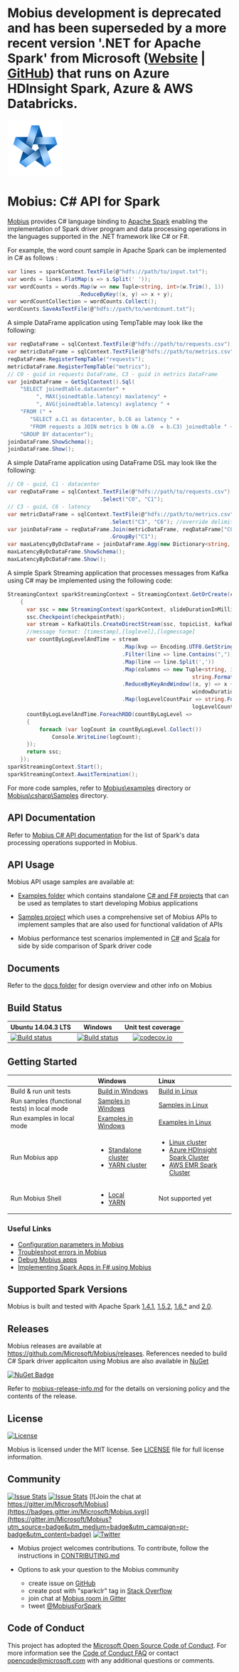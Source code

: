 # Mobius development is deprecated and has been superseded by a more recent version '.NET for Apache Spark' from Microsoft ([Website](https://dot.net/spark) | [GitHub](https://github.com/dotnet/spark)) that runs on Azure HDInsight Spark, Azure & AWS Databricks.

<img src='logo/mobius-star-200.png' width='125px' alt='Mobius logo' />

# Mobius: C# API for Spark

[Mobius](https://github.com/Microsoft/Mobius) provides C# language binding to [Apache Spark](https://spark.apache.org/) enabling the implementation of Spark driver program and data processing operations in the languages supported in the .NET framework like C# or F#.

For example, the word count sample in Apache Spark can be implemented in C# as follows :

```c#
var lines = sparkContext.TextFile(@"hdfs://path/to/input.txt");  
var words = lines.FlatMap(s => s.Split(' '));
var wordCounts = words.Map(w => new Tuple<string, int>(w.Trim(), 1))  
                      .ReduceByKey((x, y) => x + y);  
var wordCountCollection = wordCounts.Collect();  
wordCounts.SaveAsTextFile(@"hdfs://path/to/wordcount.txt");  
```

A simple DataFrame application using TempTable may look like the following:

```c#
var reqDataFrame = sqlContext.TextFile(@"hdfs://path/to/requests.csv");
var metricDataFrame = sqlContext.TextFile(@"hdfs://path/to/metrics.csv");
reqDataFrame.RegisterTempTable("requests");
metricDataFrame.RegisterTempTable("metrics");
// C0 - guid in requests DataFrame, C3 - guid in metrics DataFrame  
var joinDataFrame = GetSqlContext().Sql(  
    "SELECT joinedtable.datacenter" +
         ", MAX(joinedtable.latency) maxlatency" +
         ", AVG(joinedtable.latency) avglatency " +
    "FROM (" +
       "SELECT a.C1 as datacenter, b.C6 as latency " +  
       "FROM requests a JOIN metrics b ON a.C0  = b.C3) joinedtable " +   
    "GROUP BY datacenter");
joinDataFrame.ShowSchema();
joinDataFrame.Show();
```

A simple DataFrame application using DataFrame DSL may look like the following:

```  c#
// C0 - guid, C1 - datacenter
var reqDataFrame = sqlContext.TextFile(@"hdfs://path/to/requests.csv")  
                             .Select("C0", "C1");    
// C3 - guid, C6 - latency   
var metricDataFrame = sqlContext.TextFile(@"hdfs://path/to/metrics.csv", ",", false, true)
                                .Select("C3", "C6"); //override delimiter, hasHeader & inferSchema
var joinDataFrame = reqDataFrame.Join(metricDataFrame, reqDataFrame["C0"] == metricDataFrame["C3"])
                                .GroupBy("C1");
var maxLatencyByDcDataFrame = joinDataFrame.Agg(new Dictionary<string, string> { { "C6", "max" } });
maxLatencyByDcDataFrame.ShowSchema();
maxLatencyByDcDataFrame.Show();
```

A simple Spark Streaming application that processes messages from Kafka using C# may be implemented using the following code:

```  c#
StreamingContext sparkStreamingContext = StreamingContext.GetOrCreate(checkpointPath, () =>
    {
      var ssc = new StreamingContext(sparkContext, slideDurationInMillis);
      ssc.Checkpoint(checkpointPath);
      var stream = KafkaUtils.CreateDirectStream(ssc, topicList, kafkaParams, perTopicPartitionKafkaOffsets);
      //message format: [timestamp],[loglevel],[logmessage]
      var countByLogLevelAndTime = stream
                                    .Map(kvp => Encoding.UTF8.GetString(kvp.Value))
                                    .Filter(line => line.Contains(","))
                                    .Map(line => line.Split(','))
                                    .Map(columns => new Tuple<string, int>(
                                                          string.Format("{0},{1}", columns[0], columns[1]), 1))
                                    .ReduceByKeyAndWindow((x, y) => x + y, (x, y) => x - y,
                                                          windowDurationInSecs, slideDurationInSecs, 3)
                                    .Map(logLevelCountPair => string.Format("{0},{1}",
                                                          logLevelCountPair.Key, logLevelCountPair.Value));
      countByLogLevelAndTime.ForeachRDD(countByLogLevel =>
      {
          foreach (var logCount in countByLogLevel.Collect())
              Console.WriteLine(logCount);
      });
      return ssc;
    });
sparkStreamingContext.Start();
sparkStreamingContext.AwaitTermination();
```
For more code samples, refer to [Mobius\examples](./examples) directory or [Mobius\csharp\Samples](./csharp/Samples) directory.

## API Documentation

Refer to [Mobius C# API documentation](./csharp/Adapter/documentation/Mobius_API_Documentation.md) for the list of Spark's data processing operations supported in Mobius.

## API Usage

Mobius API usage samples are available at:

* [Examples folder](./examples) which contains standalone [C# and F# projects](./notes/running-mobius-app.md#running-mobius-examples-in-local-mode) that can be used as templates to start developing Mobius applications

* [Samples project](./csharp/Samples/Microsoft.Spark.CSharp/) which uses a comprehensive set of Mobius APIs to implement samples that are also used for functional validation of APIs

* Mobius performance test scenarios implemented in [C#](./csharp/Perf/Microsoft.Spark.CSharp) and [Scala](./scala/perf) for side by side comparison of Spark driver code

## Documents

Refer to the [docs folder](docs) for design overview and other info on Mobius

## Build Status

|Ubuntu 14.04.3 LTS |Windows |Unit test coverage |
|-------------------|:------:|:-----------------:|
|[![Build status](https://travis-ci.org/Microsoft/Mobius.svg?branch=master)](https://travis-ci.org/Microsoft/Mobius) |[![Build status](https://ci.appveyor.com/api/projects/status/lflkua81gg0swv6i/branch/master?svg=true)](https://ci.appveyor.com/project/SparkCLR/sparkclr/branch/master) |[![codecov.io](https://codecov.io/github/Microsoft/Mobius/coverage.svg?branch=master)](https://codecov.io/github/Microsoft/Mobius?branch=master)

## Getting Started

| |Windows |Linux |
|---|:------|:----|
|Build & run unit tests |[Build in Windows](notes/windows-instructions.md#building-mobius) |[Build in Linux](notes/linux-instructions.md#building-mobius-in-linux) |
|Run samples (functional tests) in local mode |[Samples in Windows](notes/windows-instructions.md#running-samples) |[Samples in Linux](notes/linux-instructions.md#running-mobius-samples-in-linux) |
|Run examples in local mode |[Examples in Windows](/notes/running-mobius-app.md#running-mobius-examples-in-local-mode) |[Examples in Linux](notes/linux-instructions.md#running-mobius-examples-in-linux) |
|Run Mobius app |<ul><li>[Standalone cluster](notes/running-mobius-app.md#standalone-cluster)</li><li>[YARN cluster](notes/running-mobius-app.md#yarn-cluster)</li></ul> |<ul><li>[Linux cluster](notes/linux-instructions.md#running-mobius-applications-in-linux)</li><li>[Azure HDInsight Spark Cluster](/notes/mobius-in-hdinsight.md)</li><li>[AWS EMR Spark Cluster](/notes/linux-instructions.md#mobius-in-amazon-web-services-emr-spark-cluster)</li> |
|Run Mobius Shell |<ul><li>[Local](notes/mobius-shell.md#run-shell)</li><li>[YARN](notes/mobius-shell.md#run-shell)</li></ul> | Not supported yet |

### Useful Links
* [Configuration parameters in Mobius](./notes/configuration-mobius.md)
* [Troubleshoot errors in Mobius](./notes/troubleshooting-mobius.md)
* [Debug Mobius apps](./notes/running-mobius-app.md#debug-mode)
* [Implementing Spark Apps in F# using Mobius](./notes/spark-fsharp-mobius.md)

## Supported Spark Versions

Mobius is built and tested with Apache Spark [1.4.1](https://github.com/Microsoft/Mobius/tree/branch-1.4), [1.5.2](https://github.com/Microsoft/Mobius/tree/branch-1.5), [1.6.*](https://github.com/Microsoft/Mobius/tree/branch-1.6) and [2.0](https://github.com/Microsoft/Mobius/tree/branch-2.0).

## Releases

Mobius releases are available at https://github.com/Microsoft/Mobius/releases. References needed to build C# Spark driver applicaiton using Mobius are also available in [NuGet](https://www.nuget.org/packages/Microsoft.SparkCLR)

[![NuGet Badge](https://buildstats.info/nuget/Microsoft.SparkCLR)](https://www.nuget.org/packages/Microsoft.SparkCLR)

Refer to [mobius-release-info.md](./notes/mobius-release-info.md) for the details on versioning policy and the contents of the release.

## License

[![License](https://img.shields.io/badge/license-MIT-blue.svg?style=plastic)](https://github.com/Microsoft/Mobius/blob/master/LICENSE)

Mobius is licensed under the MIT license. See [LICENSE](LICENSE) file for full license information.


## Community

[![Issue Stats](http://issuestats.com/github/Microsoft/Mobius/badge/pr)](http://issuestats.com/github/Microsoft/Mobius)
[![Issue Stats](http://issuestats.com/github/Microsoft/Mobius/badge/issue)](http://issuestats.com/github/Microsoft/Mobius)
[![Join the chat at https://gitter.im/Microsoft/Mobius](https://badges.gitter.im/Microsoft/Mobius.svg)](https://gitter.im/Microsoft/Mobius?utm_source=badge&utm_medium=badge&utm_campaign=pr-badge&utm_content=badge)
[![Twitter](https://img.shields.io/twitter/url/http/twitter.com/MobiusForSpark.svg?style=social)](https://twitter.com/intent/tweet?text=%40MobiusForSpark%20%5Byour%20tweet%5D%20via%20%40GitHub)

* Mobius project welcomes contributions. To contribute, follow the instructions in [CONTRIBUTING.md](./notes/CONTRIBUTING.md)

* Options to ask your question to the Mobius community
  * create issue on [GitHub](https://github.com/Microsoft/Mobius)
  * create post with "sparkclr" tag in [Stack Overflow](https://stackoverflow.com/questions/tagged/sparkclr)
  * join chat at [Mobius room in Gitter](https://gitter.im/Microsoft/Mobius)
  * tweet [@MobiusForSpark](http://twitter.com/MobiusForSpark)

## Code of Conduct
This project has adopted the [Microsoft Open Source Code of Conduct](https://opensource.microsoft.com/codeofconduct/). For more information see the [Code of Conduct FAQ](https://opensource.microsoft.com/codeofconduct/faq/) or contact [opencode@microsoft.com](mailto:opencode@microsoft.com) with any additional questions or comments.

